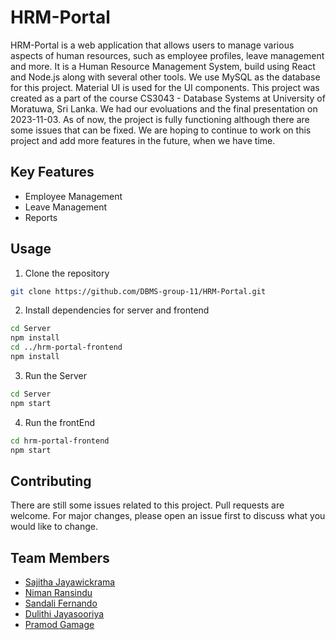 # HRM-Portal

HRM-Portal is a web application that allows users to manage various aspects of human resources, such as employee profiles, leave management and more. It is a Human Resource Management System, build using React and Node.js along with several other tools.
We use MySQL as the database for this project. Material UI is used for the UI components.
This project was created as a part of the course CS3043 - Database Systems at University of Moratuwa, Sri Lanka. We had our evoluations and the final presentation on 2023-11-03. As of now, the project is fully functioning although there are some issues that can be fixed. We are hoping to continue to work on this project and add more features in the future, when we have time.

## Key Features

- Employee Management
- Leave Management
- Reports

## Usage

1. Clone the repository

```bash
git clone https://github.com/DBMS-group-11/HRM-Portal.git
```

2. Install dependencies for server and frontend

```bash
cd Server
npm install
cd ../hrm-portal-frontend
npm install
```

3. Run the Server

```bash
cd Server
npm start
```

4. Run the frontEnd

```bash
cd hrm-portal-frontend
npm start
```

## Contributing

There are still some issues related to this project. Pull requests are welcome. For major changes, please open an issue first to discuss what you would like to change.

## Team Members

- [Sajitha Jayawickrama](https://github.com/sajitha-tj)
- [Niman Ransindu](https://github.com/NRM10101)
- [Sandali Fernando](https://github.com/SandaliF)
- [Dulithi Jayasooriya](https://github.com/Dulithi)
- [Pramod Gamage](pramodgamage7846@gmail.com)

